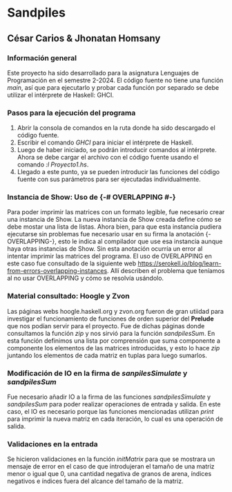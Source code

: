 # Sandpiles

## César Carios & Jhonatan Homsany

### Información general

Este proyecto ha sido desarrollado para la asignatura Lenguajes de Programación en el semestre 2-2024. El código fuente no tiene una función _main_, así que para ejecutarlo y probar cada función por separado se debe utilizar el intérprete de Haskell: GHCI.

### Pasos para la ejecución del programa

1. Abrir la consola de comandos en la ruta donde ha sido descargado el código fuente.
2. Escribir el comando _GHCI_ para iniciar el intérprete de Haskell.
3. Luego de haber iniciado, se podrán introducir comandos al intérprete. Ahora se debe cargar el archivo con el código fuente usando el comando _:l Proyecto1.hs_.
4. Llegado a este punto, ya se pueden introducir las funciones del código fuente con sus parámetros para ser ejecutadas individualmente.

### Instancia de Show: Uso de {-# OVERLAPPING #-}

Para poder imprimir las matrices con un formato legible, fue necesario crear una instancia de Show. La nueva instancia de Show creada define cómo se debe mostar una lista de listas. Ahora bien, para que esta instancia pudiera ejecutarse sin problemas fue necesario usar en su firma la anotación {-OVERLAPPING-}, esto le indica al compilador que use esa instancia aunque haya otras instancias de Show. Sin esta anotación ocurría un error al intentar imprimir las matrices del programa. El uso de OVERLAPPING en este caso fue consultado de la siguiente web https://serokell.io/blog/learn-from-errors-overlapping-instances. Allí describen el problema que teníamos al no usar OVERLAPPING y cómo se resolvía usándolo.

### Material consultado: Hoogle y Zvon

Las páginas webs hoogle.haskell.org y zvon.org fueron de gran utiidad para investigar el funcionamiento de funciones de orden superior del **Prelude** que nos podían servir para el proyecto. Fue de dichas páginas donde consultamos la función _zip_ y nos sirvió para la función _sandpilesSum_. En esta función definimos una lista por comprensión que suma componente a componente los elementos de las matrices introducidas, y esto lo hace _zip_ juntando los elementos de cada matriz en tuplas para luego sumarlos.

### Modificación de IO en la firma de _sanpilesSimulate_ y _sandpilesSum_

Fue necesario añadir IO a la firma de las funciones _sandpilesSimulate_ y _sandpilesSum_ para poder realizar operaciones de entrada y salida. En este caso, el IO es necesario porque las funciones mencionadas utilizan _print_ para imprimir la nueva matriz en cada iteración, lo cual es una operación de salida.

### Validaciones en la entrada

Se hicieron validaciones en la función _initMatrix_ para que se mostrara un mensaje de error en el caso de que introdujeran el tamaño de una matriz menor o igual que 0, una cantidad negativa de granos de arena, índices negativos e índices fuera del alcance del tamaño de la matriz.